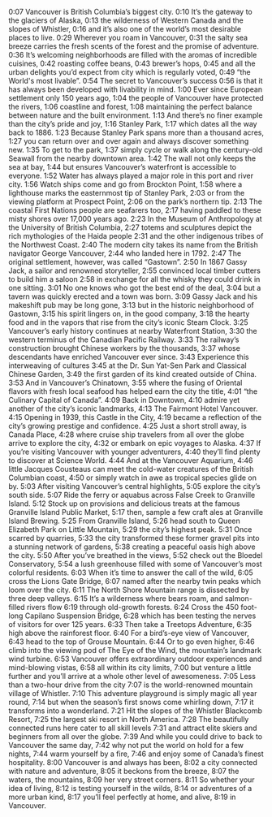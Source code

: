 0:07
Vancouver is British Columbia’s biggest city.
0:10
It’s the gateway to the glaciers of Alaska,
0:13
the wilderness of Western Canada and the slopes of Whistler,
0:16
and it’s also one of the world’s most desirable places to live.
0:29
Wherever you roam in Vancouver,
0:31
the salty sea breeze carries the fresh scents of the forest and the promise of adventure.
0:36
It’s welcoming neighborhoods are filled with the aromas of incredible cuisines,
0:42
roasting coffee beans,
0:43
brewer’s hops,
0:45
and all the urban delights you’d expect from city which is regularly voted,
0:49
“the World's most livable”.
0:54
The secret to Vancouver’s success
0:56
is that it has always been developed with livability in mind.
1:00
Ever since European settlement only 150 years ago,
1:04
the people of Vancouver have protected the rivers,
1:06
coastline and forest,
1:08
maintaining the perfect balance between nature and the built environment.
1:13
And there’s no finer example than the city’s pride and joy,
1:16
Stanley Park,
1:17
which dates all the way back to 1886.
1:23
Because Stanley Park spans more than a thousand acres,
1:27
you can return over and over again and always discover something new.
1:35
To get to the park,
1:37
simply cycle or walk along the century-old Seawall from the nearby downtown area.
1:42
The wall not only keeps the sea at bay,
1:44
but ensures Vancouver’s waterfront is accessible to everyone.
1:52
Water has always played a major role in this port and river city.
1:56
Watch ships come and go from Brockton Point,
1:58
where a lighthouse marks the easternmost tip of Stanley Park,
2:03
or from the viewing platform at Prospect Point,
2:06
on the park’s northern tip.
2:13
The coastal First Nations people are seafarers too,
2:17
having paddled to these misty shores over 17,000 years ago.
2:23
In the Museum of Anthropology at the University of British Columbia,
2:27
totems and sculptures depict the rich mythologies of the Haida people
2:31
and the other indigenous tribes of the Northwest Coast.
2:40
The modern city takes its name from the British navigator George Vancouver,
2:44
who landed here in 1792.
2:47
The original settlement, however, was called “Gastown”.
2:50
In 1867 Gassy Jack, a sailor and renowned storyteller,
2:55
convinced local timber cutters to build him a saloon
2:58
in exchange for all the whisky they could drink in one sitting.
3:01
No one knows who got the best end of the deal,
3:04
but a tavern was quickly erected and a town was born.
3:09
Gassy Jack and his makeshift pub may be long gone,
3:13
but in the historic neighborhood of Gastown,
3:15
his spirit lingers on, in the good company,
3:18
the hearty food and in the vapors that rise from the city’s iconic Steam Clock.
3:25
Vancouver’s early history continues at nearby Waterfront Station,
3:30
the western terminus of the Canadian Pacific Railway.
3:33
The railway’s construction brought Chinese workers by the thousands,
3:37
whose descendants have enriched Vancouver ever since.
3:43
Experience this interweaving of cultures
3:45
at the Dr. Sun Yat-Sen Park and Classical Chinese Garden,
3:49
the first garden of its kind created outside of China.
3:53
And in Vancouver’s Chinatown,
3:55
where the fusing of Oriental flavors with fresh local seafood has helped earn the city the title,
4:01
“the Culinary Capital of Canada”.
4:09
Back in Downtown,
4:10
admire yet another of the city’s iconic landmarks,
4:13
The Fairmont Hotel Vancouver.
4:15
Opening in 1939, this Castle in the City,
4:19
became a reflection of the city’s growing prestige and confidence.
4:25
Just a short stroll away, is Canada Place,
4:28
where cruise ship travelers from all over the globe arrive to explore the city,
4:32
or embark on epic voyages to Alaska.
4:37
If you’re visiting Vancouver with younger adventurers,
4:40
they’ll find plenty to discover at Science World.
4:44
And at the Vancouver Aquarium,
4:46
little Jacques Cousteaus can meet the cold-water creatures of the British Columbian coast,
4:50
or simply watch in awe as tropical species glide on by.
5:03
After visiting Vancouver’s central highlights,
5:05
explore the city’s south side.
5:07
Ride the ferry or aquabus across False Creek to Granville Island.
5:12
Stock up on provisions and delicious treats at the famous Granville Island Public Market,
5:17
then, sample a few craft ales at Granville Island Brewing.
5:25
From Granville Island,
5:26
head south to Queen Elizabeth Park on Little Mountain,
5:29
the city’s highest peak.
5:31
Once scarred by quarries,
5:33
the city transformed these former gravel pits into a stunning network of gardens,
5:38
creating a peaceful oasis high above the city.
5:50
After you’ve breathed in the views,
5:52
check out the Bloedel Conservatory,
5:54
a lush greenhouse filled with some of Vancouver’s most colorful residents.
6:03
When it’s time to answer the call of the wild,
6:05
cross the Lions Gate Bridge,
6:07
named after the nearby twin peaks which loom over the city.
6:11
The North Shore Mountain range is dissected by three deep valleys.
6:15
It’s a wilderness where bears roam, and salmon-filled rivers flow
6:19
through old-growth forests.
6:24
Cross the 450 foot-long Capilano Suspension Bridge,
6:28
which has been testing the nerves of visitors for over 125 years.
6:33
Then take a Treetops Adventure,
6:35
high above the rainforest floor.
6:40
For a bird’s-eye view of Vancouver,
6:43
head to the top of Grouse Mountain.
6:44
Or to go even higher,
6:46
climb into the viewing pod of The Eye of the Wind, the mountain’s landmark wind turbine.
6:53
Vancouver offers extraordinary outdoor experiences and mind-blowing vistas,
6:58
all within its city limits,
7:00
but venture a little further and you’ll arrive at a whole other level of awesomeness.
7:05
Less than a two-hour drive from the city
7:07
is the world-renowned mountain village of Whistler.
7:10
This adventure playground is simply magic all year round,
7:14
but when the season’s first snows come whirling down,
7:17
it transforms into a wonderland.
7:21
Hit the slopes of the Whistler Blackcomb Resort,
7:25
the largest ski resort in North America.
7:28
The beautifully connected runs here cater to all skill levels
7:31
and attract elite skiers and beginners from all over the globe.
7:39
And while you could drive to back to Vancouver the same day,
7:42
why not put the world on hold for a few nights,
7:44
warm yourself by a fire,
7:46
and enjoy some of Canada’s finest hospitality.
8:00
Vancouver is and always has been,
8:02
a city connected with nature and adventure,
8:05
it beckons from the breeze,
8:07
the waters, the mountains,
8:09
her very street corners.
8:11
So whether your idea of living,
8:12
is testing yourself in the wilds,
8:14
or adventures of a more urban kind,
8:17
you’ll feel perfectly at home, and alive,
8:19
in Vancouver.
